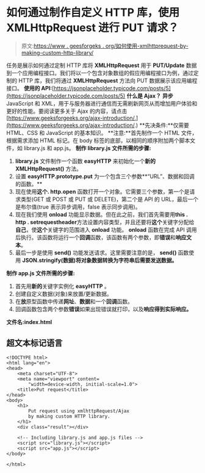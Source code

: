 # 如何通过制作自定义 HTTP 库，使用 XMLHttpRequest 进行 PUT 请求？

> 原文:[https://www . geesforgeks . org/如何使用-xmlhttprequest-by-making-custom-http-library/](https://www.geeksforgeeks.org/how-to-make-put-request-using-xmlhttprequest-by-making-custom-http-library/)

任务是展示如何通过定制 HTTP 库将 **XMLHttpRequest** 用于 **PUT/Update** 数据到一个应用编程接口。我们将以一个包含对象数组的假应用编程接口为例，通过定制的 HTTP 库，我们将通过 **XMLHttpRequest** 方法向 PUT 数据展示该应用编程接口。
**使用的 API:**[https://jsonplaceholder.typicode.com/posts/5](https://jsonplaceholder.typicode.com/posts/5)
**什么是 Ajax？**
**异步** JavaScript 和 XML，用于与服务器进行通信而无需刷新网页从而增加用户体验和更好的性能。要阅读更多关于 Ajax 的内容，请点击[https://www.geeksforgeeks.org/ajax-introduction/.](https://www.geeksforgeeks.org/ajax-introduction/.)
**先决条件:**仅需要 HTML、CSS 和 JavaScript 的基本知识。
**注意:**首先制作一个 HTML 文件，根据需求添加 HTML 标记。在 body 标签的底部，以相同的顺序附加两个脚本文件，如 library.js 和 app.js。
**制作 library.js 文件所需的步骤:**

1.  **library.js** 文件制作一个函数 **easyHTTP** 来初始化一个**新的 XMLHttpRequest()** 方法。
2.  设置 **easyHTTP.prototype.put** 为一个包含三个参数**“URL”、数据和回调的函数。**
3.  现在使用**这个. http.open** 函数打开一个对象。它需要三个参数，第一个是请求类型(GET 或 POST 或 PUT 或 DELETE)，第二个是 API 的 URL，最后一个是布尔值(true 表示异步调用，false 表示同步调用)。
4.  现在我们使用 **onload** 功能显示数据。但在此之前，我们首先需要用**this . http . setrequestheader**方法设置内容类型，并且还要将**这个**关键字分配给**自己**，使**这个**关键字的范围进入 **onload** 功能。 **onload** 函数在完成 API 调用后执行。该函数将运行一个**回调**函数，该函数有两个参数，即**错误**和**响应文本**。
5.  最后一步是使用 **send()** 功能发送请求。这里需要注意的是， **send()** 函数使用 **JSON.stringify(数据)将对象数据转换为字符串后需要发送数据。**

**制作 app.js 文件所需的步骤:**

1.  首先用**新的**关键字实例化 **easyHTTP** 。
2.  创建自定义数据(对象)来放置/更新数据。
3.  在**放**原型函数中传递**网址**、**数据**和一个**回调**函数。
4.  回调函数包含两个参数**错误**如果出现错误就打印，以及**响应得到实际响应。**

**文件名:index.html**

## 超文本标记语言

```htmlhtml
<!DOCTYPE html>
<html lang="en">
<head>
    <meta charset="UTF-8">
    <meta name="viewport" content=
        "width=device-width, initial-scale=1.0">
    <title>Put request</title>
</head>
<body>
    <h1>
        Put request using xmlhttpRequest/Ajax
        by making custom HTTP library.
    </h1>
    <div class="result"></div>

    <!-- Including library.js and app.js files -->
    <script src="library.js"></script>
    <script src="app.js"></script>
</body>

</html>
```
